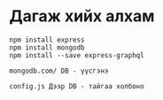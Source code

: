 # Дагаж хийх алхам 
    npm install express 
    npm install mongodb
    npm install --save express-graphql

    mongodb.com/ DB - үүсгэнэ

    config.js Дээр DB - тайгаа холбоно